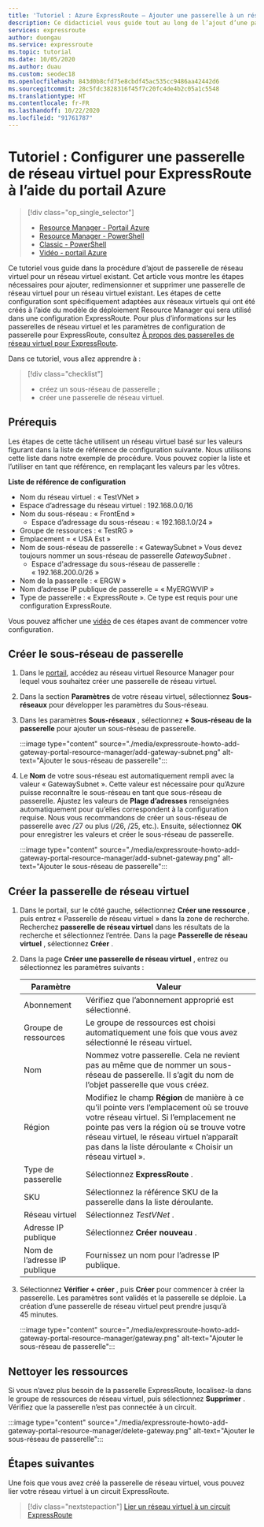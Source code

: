 ```yaml
---
title: 'Tutoriel : Azure ExpressRoute – Ajouter une passerelle à un réseau virtuel (portail Azure)'
description: Ce didacticiel vous guide tout au long de l’ajout d’une passerelle de réseau virtuel à un réseau virtuel pour ExpressRoute à l’aide du portail Azure.
services: expressroute
author: duongau
ms.service: expressroute
ms.topic: tutorial
ms.date: 10/05/2020
ms.author: duau
ms.custom: seodec18
ms.openlocfilehash: 843d0b8cfd75e8cbdf45ac535cc9486aa42442d6
ms.sourcegitcommit: 28c5fdc3828316f45f7c20fc4de4b2c05a1c5548
ms.translationtype: HT
ms.contentlocale: fr-FR
ms.lasthandoff: 10/22/2020
ms.locfileid: "91761787"
---
```

# <a name="tutorial-configure-a-virtual-network-gateway-for-expressroute-using-the-azure-portal"></a>Tutoriel : Configurer une passerelle de réseau virtuel pour ExpressRoute à l’aide du portail Azure
> [!div class="op_single_selector"]
> * [Resource Manager - Portail Azure](expressroute-howto-add-gateway-portal-resource-manager.md)
> * [Resource Manager - PowerShell](expressroute-howto-add-gateway-resource-manager.md)
> * [Classic - PowerShell](expressroute-howto-add-gateway-classic.md)
> * [Vidéo - portail Azure](https://azure.microsoft.com/documentation/videos/azure-expressroute-how-to-create-a-vpn-gateway-for-your-virtual-network)
> 

Ce tutoriel vous guide dans la procédure d’ajout de passerelle de réseau virtuel pour un réseau virtuel existant. Cet article vous montre les étapes nécessaires pour ajouter, redimensionner et supprimer une passerelle de réseau virtuel pour un réseau virtuel existant. Les étapes de cette configuration sont spécifiquement adaptées aux réseaux virtuels qui ont été créés à l’aide du modèle de déploiement Resource Manager qui sera utilisé dans une configuration ExpressRoute. Pour plus d’informations sur les passerelles de réseau virtuel et les paramètres de configuration de passerelle pour ExpressRoute, consultez [À propos des passerelles de réseau virtuel pour ExpressRoute](expressroute-about-virtual-network-gateways.md). 

Dans ce tutoriel, vous allez apprendre à :
> [!div class="checklist"]
> - créez un sous-réseau de passerelle ;
> - créer une passerelle de réseau virtuel.

## <a name="prerequisites"></a>Prérequis

Les étapes de cette tâche utilisent un réseau virtuel basé sur les valeurs figurant dans la liste de référence de configuration suivante. Nous utilisons cette liste dans notre exemple de procédure. Vous pouvez copier la liste et l’utiliser en tant que référence, en remplaçant les valeurs par les vôtres.

**Liste de référence de configuration**

* Nom du réseau virtuel : « TestVNet »
* Espace d’adressage du réseau virtuel : 192.168.0.0/16
* Nom du sous-réseau : « FrontEnd » 
    * Espace d’adressage du sous-réseau : « 192.168.1.0/24 »
* Groupe de ressources : « TestRG »
* Emplacement = « USA Est »
* Nom de sous-réseau de passerelle : « GatewaySubnet » Vous devez toujours nommer un sous-réseau de passerelle *GatewaySubnet* .
    * Espace d'adressage du sous-réseau de passerelle : « 192.168.200.0/26 »
* Nom de la passerelle : « ERGW »
* Nom d’adresse IP publique de passerelle = « MyERGWVIP »
* Type de passerelle : « ExpressRoute ». Ce type est requis pour une configuration ExpressRoute.

Vous pouvez afficher une [vidéo](https://azure.microsoft.com/documentation/videos/azure-expressroute-how-to-create-a-vpn-gateway-for-your-virtual-network) de ces étapes avant de commencer votre configuration.

## <a name="create-the-gateway-subnet"></a>Créer le sous-réseau de passerelle

1. Dans le [portail](https://portal.azure.com), accédez au réseau virtuel Resource Manager pour lequel vous souhaitez créer une passerelle de réseau virtuel.
1. Dans la section **Paramètres** de votre réseau virtuel, sélectionnez **Sous-réseaux** pour développer les paramètres du Sous-réseau.
1. Dans les paramètres **Sous-réseaux** , sélectionnez **+ Sous-réseau de la passerelle** pour ajouter un sous-réseau de passerelle. 
   
    :::image type="content" source="./media/expressroute-howto-add-gateway-portal-resource-manager/add-gateway-subnet.png" alt-text="Ajouter le sous-réseau de passerelle":::

1. Le **Nom** de votre sous-réseau est automatiquement rempli avec la valeur « GatewaySubnet ». Cette valeur est nécessaire pour qu’Azure puisse reconnaître le sous-réseau en tant que sous-réseau de passerelle. Ajustez les valeurs de **Plage d’adresses** renseignées automatiquement pour qu’elles correspondent à la configuration requise. Nous vous recommandons de créer un sous-réseau de passerelle avec /27 ou plus (/26, /25, etc.). Ensuite, sélectionnez **OK** pour enregistrer les valeurs et créer le sous-réseau de passerelle.

    :::image type="content" source="./media/expressroute-howto-add-gateway-portal-resource-manager/add-subnet-gateway.png" alt-text="Ajouter le sous-réseau de passerelle":::

## <a name="create-the-virtual-network-gateway"></a>Créer la passerelle de réseau virtuel

1. Dans le portail, sur le côté gauche, sélectionnez **Créer une ressource** , puis entrez « Passerelle de réseau virtuel » dans la zone de recherche. Recherchez **passerelle de réseau virtuel** dans les résultats de la recherche et sélectionnez l’entrée. Dans la page **Passerelle de réseau virtuel** , sélectionnez **Créer** .
1. Dans la page **Créer une passerelle de réseau virtuel** , entrez ou sélectionnez les paramètres suivants :

    | Paramètre | Valeur |
    | --------| ----- |
    | Abonnement | Vérifiez que l’abonnement approprié est sélectionné. |
    | Groupe de ressources | Le groupe de ressources est choisi automatiquement une fois que vous avez sélectionné le réseau virtuel. | 
    | Nom | Nommez votre passerelle. Cela ne revient pas au même que de nommer un sous-réseau de passerelle. Il s’agit du nom de l’objet passerelle que vous créez.|
    | Région | Modifiez le champ **Région** de manière à ce qu’il pointe vers l’emplacement où se trouve votre réseau virtuel. Si l’emplacement ne pointe pas vers la région où se trouve votre réseau virtuel, le réseau virtuel n’apparaît pas dans la liste déroulante « Choisir un réseau virtuel ». |
    | Type de passerelle | Sélectionnez **ExpressRoute** .|
    | SKU | Sélectionnez la référence SKU de la passerelle dans la liste déroulante. |
    | Réseau virtuel | Sélectionnez *TestVNet* . |
    | Adresse IP publique | Sélectionnez **Créer nouveau** .|
    | Nom de l’adresse IP publique | Fournissez un nom pour l’adresse IP publique. |

1. Sélectionnez **Vérifier + créer** , puis **Créer** pour commencer à créer la passerelle. Les paramètres sont validés et la passerelle se déploie. La création d’une passerelle de réseau virtuel peut prendre jusqu’à 45 minutes.

    :::image type="content" source="./media/expressroute-howto-add-gateway-portal-resource-manager/gateway.png" alt-text="Ajouter le sous-réseau de passerelle":::

## <a name="clean-up-resources"></a>Nettoyer les ressources

Si vous n’avez plus besoin de la passerelle ExpressRoute, localisez-la dans le groupe de ressources de réseau virtuel, puis sélectionnez **Supprimer** . Vérifiez que la passerelle n’est pas connectée à un circuit.

:::image type="content" source="./media/expressroute-howto-add-gateway-portal-resource-manager/delete-gateway.png" alt-text="Ajouter le sous-réseau de passerelle":::

## <a name="next-steps"></a>Étapes suivantes
Une fois que vous avez créé la passerelle de réseau virtuel, vous pouvez lier votre réseau virtuel à un circuit ExpressRoute. 

> [!div class="nextstepaction"]
> [Lier un réseau virtuel à un circuit ExpressRoute](expressroute-howto-linkvnet-portal-resource-manager.md)

